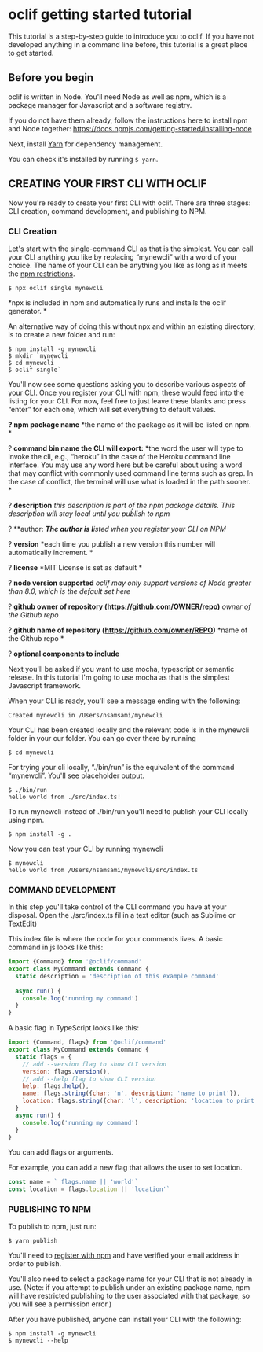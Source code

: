 # oclif getting started tutorial

This tutorial is a step-by-step guide to introduce you to oclif. If you have not developed anything in a command line before, this tutorial is a great place to get started.

## Before you begin

oclif is written in Node. You'll need Node as well as npm, which is a package manager for Javascript and a software registry. 

If you do not have them already, follow the instructions here to install npm and Node together: https://docs.npmjs.com/getting-started/installing-node

Next, install [Yarn](https://yarnpkg.com/en/) for dependency management. 

You can check it's installed by running `$ yarn`.

## CREATING YOUR FIRST CLI WITH OCLIF

Now you're ready to create your first CLI with oclif. There are three stages: CLI creation, command development, and publishing to NPM. 

### CLI Creation

Let's start with the single-command CLI as that is the simplest. You can call your CLI anything you like by replacing “mynewcli” with a word of your choice. The name of your CLI can be anything you like as long as it meets the [npm restrictions](https://docs.npmjs.com/files/package.json#name). 

`$ npx oclif single mynewcli`

*npx is included in npm and automatically runs and installs the oclif generator. *

An alternative way of doing this without npx and within an existing directory, is to create a new folder and run:

```sh-session
$ npm install -g mynewcli
$ mkdir `mynewcli
$ cd mynewcli
$ oclif single`
```


You'll now see some questions asking you to describe various aspects of your CLI. Once you register your CLI with npm, these would feed into the listing for your CLI. For now, feel free to just leave these blanks and press “enter” for each one, which will set everything to default values. 

**? npm package name** *the name of the package as it will be listed on npm. *

? **command bin name the CLI will export:** *the word the user will type to invoke the cli, e.g., “heroku” in the case of the Heroku command line interface. You may use any word here but be careful about using a word that may conflict with commonly used command line terms such as grep. In the case of conflict, the terminal will use what is loaded in the path sooner. *

? **description** *this description is part of the npm package details. This description will stay local until you publish to npm*

? **author: ***The author is l**isted when you register your CLI on NPM*

? **version** *each time you publish a new version this number will automatically increment. *

? **license** *MIT License is set as default *

? **node version supported** *oclif may only support versions of Node greater than 8.0, which is the default set here*

? **github owner of repository (https://github.com/OWNER/repo)** *owner of the Github repo*

? **github name of repository (https://github.com/owner/REPO)** *name of the Github repo *

? **optional components to include** 

Next you'll be asked if you want to use mocha, typescript or semantic release. In this tutorial I'm going to use mocha as that is the simplest Javascript framework. 

When your CLI is ready, you'll see a message ending with the following: 

`Created mynewcli in /Users/nsamsami/mynewcli`

Your CLI has been created locally and the relevant code is in the mynewcli folder in your cur folder. You can go over there by running

```sh-session
$ cd mynewcli
```

For trying your cli locally,  “./bin/run” is the equivalent of the command “mynewcli”. You'll see placeholder output. 

```sh-session
$ ./bin/run
hello world from ./src/index.ts!
```

To run mynewcli instead of ./bin/run you'll need to publish your CLI locally using npm. 

```sh-session
$ npm install -g .
```

Now you can test your CLI by running mynewcli

```sh-session
$ mynewcli
hello world from /Users/nsamsami/mynewcli/src/index.ts
```

### COMMAND DEVELOPMENT

In this step you'll take control of the CLI command you have at your disposal. Open the ./src/index.ts fil in a text editor (such as Sublime or TextEdit) 

This index file is where the code for your commands lives. A basic command in js looks like this: 

```js
import {Command} from '@oclif/command'
export class MyCommand extends Command {
  static description = 'description of this example command'
  
  async run() {
    console.log('running my command')
  }
}
```

A basic flag in TypeScript looks like this: 

```js
import {Command, flags} from '@oclif/command'
export class MyCommand extends Command {
  static flags = {
    // add --version flag to show CLI version
    version: flags.version(),
    // add --help flag to show CLI version
    help: flags.help(),
    name: flags.string({char: 'n', description: 'name to print'}),
    location: flags.string({char: 'l', description: 'location to print'}),
  }
  async run() {
    console.log('running my command')
  }
}
```

You can add flags or arguments. 

For example, you can add a new flag that allows the user to set location.  


```js
const name = ` flags.name || 'world'`
const location = flags.location || 'location'`
```

### PUBLISHING TO NPM

To publish to npm, just run:

```sh-session
$ yarn publish
```

You'll need to [register with npm](https://www.npmjs.com/signup) and have verified your email address in order to publish. 

You'll also need to select a package name for your CLI that is not already in use. (Note: if you attempt to publish under an existing package name, npm will have restricted publishing to the user associated with that package, so you will see a permission error.) 

After you have published, anyone can install your CLI with the following:

```sh-session
$ npm install -g mynewcli
$ mynewcli --help
```
